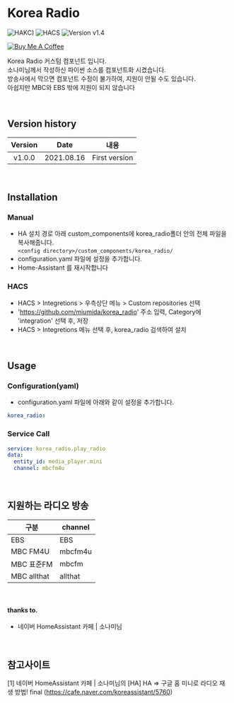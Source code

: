 # Korea Radio

![HAKC)][hakc-shield]
![HACS][hacs-shield]
![Version v1.4][version-shield]

<a href="https://www.buymeacoffee.com/miumida" target="_blank"><img src="https://www.buymeacoffee.com/assets/img/custom_images/white_img.png" alt="Buy Me A Coffee"></a>

Korea Radio 커스텀 컴포넌트 입니다.<br>
소나미님께서 작성하신 파이썬 소스를 컴포넌트화 시켰습니다.<br>
방송사에서 막으면 컴포넌트 수정이 불가하여, 지원이 안될 수도 있습니다.<br>
아쉽지만 MBC와 EBS 밖에 지원이 되지 않습니다<br>

<br>

## Version history
| Version | Date        | 내용              |
| :-----: | :---------: | ----------------------- |
| v1.0.0  | 2021.08.16  | First version  |

<br>

## Installation
### Manual
- HA 설치 경로 아래 custom_components에 korea_radio폴더 안의 전체 파일을 복사해줍니다.<br>
  `<config directory>/custom_components/korea_radio/`<br>
- configuration.yaml 파일에 설정을 추가합니다.<br>
- Home-Assistant 를 재시작합니다<br>
### HACS
- HACS > Integretions > 우측상단 메뉴 > Custom repositories 선택
- 'https://github.com/miumida/korea_radio' 주소 입력, Category에 'integration' 선택 후, 저장
- HACS > Integretions 메뉴 선택 후, korea_radio 검색하여 설치

<br>

## Usage
### Configuration(yaml)
- configuration.yaml 파일에 아래와 같이 설정을 추가합니다.
```yaml
korea_radio:
```
### Service Call
```yaml
service: korea_radio.play_radio
data:
  entity_id: media_player.mini
  channel: mbcfm4u
```

<br>

## 지원하는 라디오 방송
|구분|channel|
|-------|---------|
|EBS|EBS|
|MBC FM4U|mbcfm4u|
|MBC 표준FM|mbcfm|
|MBC allthat|allthat|

<br>

#### thanks to.
- 네이버 HomeAssistant 카페 | 소나미님

<br>

## 참고사이트
[1] 네이버 HomeAssistant 카페 | 소나미님의 [HA] HA => 구글 홈 미니로 라디오 재생 방법! final (<https://cafe.naver.com/koreassistant/5760>)<br>

[version-shield]: https://img.shields.io/badge/version-v1.0.0-orange.svg
[hakc-shield]: https://img.shields.io/badge/HAKC-Enjoy-blue.svg
[hacs-shield]: https://img.shields.io/badge/HACS-Custom-red.svg

